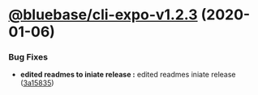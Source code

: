# [@bluebase/cli-expo-v1.2.3](https://github.com/BlueBaseJS/cli/compare/@bluebase/cli-expo-v1.2.2...@bluebase/cli-expo-v1.2.3) (2020-01-06)


### Bug Fixes

* **edited readmes to iniate release :** edited readmes iniate release ([3a15835](https://github.com/BlueBaseJS/cli/commit/3a15835))
